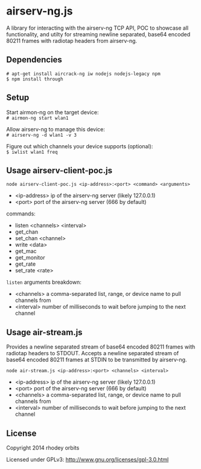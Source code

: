 airserv-ng.js
===============

A library for interacting with the airserv-ng TCP API, POC to showcase all functionality, and
utilty for streaming newline separated, base64 encoded 80211 frames with radiotap headers from
airserv-ng.

Dependencies
---------------------------
`# apt-get install aircrack-ng iw nodejs nodejs-legacy npm`  
`$ npm install through`

Setup
---------------------------
Start airmon-ng on the target device:  
`# airmon-ng start wlan1`

Allow airserv-ng to manage this device:  
`# airserv-ng -d wlan1 -v 3`

Figure out which channels your device supports (optional):  
`$ iwlist wlan1 freq`

Usage airserv-client-poc.js
---------------------------
`node airserv-client-poc.js <ip-address>:<port> <command> <arguments>`
  + \<ip-address\> ip of the airserv-ng server (likely 127.0.0.1)
  + \<port\> port of the airserv-ng server (666 by default)

commands:
  + listen \<channels\> \<interval\>
  + get_chan
  + set_chan \<channel\>
  + write \<data\>
  + get_mac
  + get_monitor
  + get_rate
  + set_rate \<rate\>

`listen` arguments breakdown:
  + \<channels\> a comma-separated list, range, or device name to pull channels from
  + \<interval\> number of milliseconds to wait before jumping to the next channel

Usage air-stream.js
---------------------------
Provides a newline separated stream of base64 encoded 80211 frames with radiotap headers to STDOUT.
Accepts a newline separated stream of base64 encoded 80211 frames at STDIN to be transmitted by
airserv-ng.  
  
`node air-stream.js <ip-address>:<port> <channels> <interval>`
  + \<ip-address\> ip of the airserv-ng server (likely 127.0.0.1)
  + \<port\> port of the airserv-ng server (666 by default)
  + \<channels\> a comma-separated list, range, or device name to pull channels from
  + \<interval\> number of milliseconds to wait before jumping to the next channel

License
---------------------------
Copyright 2014 rhodey orbits  

Licensed under GPLv3: http://www.gnu.org/licenses/gpl-3.0.html